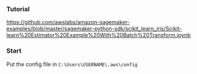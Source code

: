 ### Tutorial

https://github.com/awslabs/amazon-sagemaker-examples/blob/master/sagemaker-python-sdk/scikit_learn_iris/Scikit-learn%20Estimator%20Example%20With%20Batch%20Transform.ipynb

### Start
Put the config file in `C:\Users\USERNAME\.aws\config`